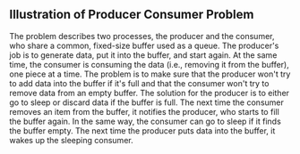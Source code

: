 ## Illustration of Producer Consumer Problem

The problem describes two processes, the producer and the consumer, who share a common, fixed-size buffer used as a queue.
The producer's job is to generate data, put it into the buffer, and start again.
At the same time, the consumer is consuming the data (i.e., removing it from the buffer), one piece at a time.
The problem is to make sure that the producer won't try to add data into the buffer if it's full and that the consumer won't try to remove data from an empty buffer.
The solution for the producer is to either go to sleep or discard data if the buffer is full. The next time the consumer removes an item from the buffer, it notifies the producer, who starts to fill the buffer again. In the same way, the consumer can go to sleep if it finds the buffer empty. The next time the producer puts data into the buffer, it wakes up the sleeping consumer.